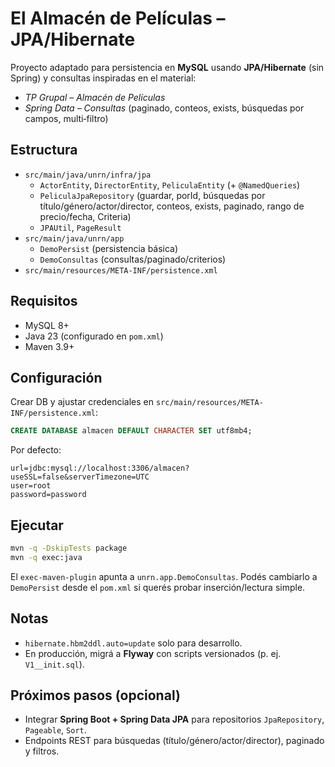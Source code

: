 # El Almacén de Películas – JPA/Hibernate

Proyecto adaptado para persistencia en **MySQL** usando **JPA/Hibernate** (sin Spring) y consultas inspiradas en el material:
- *TP Grupal – Almacén de Películas*
- *Spring Data – Consultas* (paginado, conteos, exists, búsquedas por campos, multi‑filtro)

## Estructura
- `src/main/java/unrn/infra/jpa`
  - `ActorEntity`, `DirectorEntity`, `PeliculaEntity` (+ `@NamedQueries`)
  - `PeliculaJpaRepository` (guardar, porId, búsquedas por título/género/actor/director, conteos, exists, paginado, rango de precio/fecha, Criteria)
  - `JPAUtil`, `PageResult`
- `src/main/java/unrn/app`
  - `DemoPersist` (persistencia básica)
  - `DemoConsultas` (consultas/paginado/criterios)
- `src/main/resources/META-INF/persistence.xml`

## Requisitos
- MySQL 8+
- Java 23 (configurado en `pom.xml`)
- Maven 3.9+

## Configuración
Crear DB y ajustar credenciales en `src/main/resources/META-INF/persistence.xml`:
```sql
CREATE DATABASE almacen DEFAULT CHARACTER SET utf8mb4;
```
Por defecto:
```
url=jdbc:mysql://localhost:3306/almacen?useSSL=false&serverTimezone=UTC
user=root
password=password
```

## Ejecutar
```bash
mvn -q -DskipTests package
mvn -q exec:java
```
El `exec-maven-plugin` apunta a `unrn.app.DemoConsultas`.
Podés cambiarlo a `DemoPersist` desde el `pom.xml` si querés probar inserción/lectura simple.

## Notas
- `hibernate.hbm2ddl.auto=update` solo para desarrollo.
- En producción, migrá a **Flyway** con scripts versionados (p. ej. `V1__init.sql`).

## Próximos pasos (opcional)
- Integrar **Spring Boot + Spring Data JPA** para repositorios `JpaRepository`, `Pageable`, `Sort`.
- Endpoints REST para búsquedas (título/género/actor/director), paginado y filtros.
